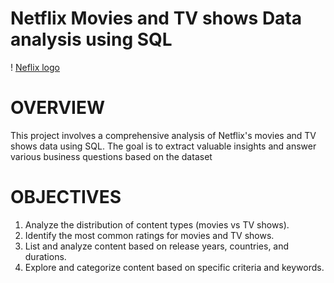 # Netflix Movies and TV shows Data analysis using SQL


! [Neflix logo](https://github.com/PULLI-NIKHIL/Netflix_SQL_Project/blob/main/Neflix%20image.jpg)

# OVERVIEW
This project involves a comprehensive analysis of Netflix's movies and TV shows data using SQL. The goal is to extract valuable insights and answer various business questions based on the dataset

# OBJECTIVES
1. Analyze the distribution of content types (movies vs TV shows).
2. Identify the most common ratings for movies and TV shows.
3. List and analyze content based on release years, countries, and durations.
4. Explore and categorize content based on specific criteria and keywords.
